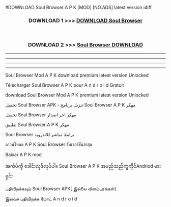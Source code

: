 #DOWNLOAD Soul Browser  A P K [MOD] [NO.ADS] latest version i4lff



<div align="center">

<h3>DOWNLOAD 1 >>> <a href="https://teeasianyam.web.app?sq=Soul Browser ">DOWNLOAD Soul Browser  </a></h3><br>

<h3>DOWNLOAD 2 >>> <a href="https://teeasianyam.web.app?sq=Soul Browser  ">Soul Browser   DOWNLOAD </a></h3>

</div>


----------------------------------------------------------

----------------------------------------------------------

----------------------------------------------------------

----------------------------------------------------------


Soul Browser   Mod A P K download premium latest version Unlocked

Télécharger Soul Browser   A P K pour A n d r o i d Gratuit

download Soul Browser   Mod A P K premium latest version Unlocked

تحميل Soul Browser   APK - تنزيل برنامج Soul Browser   A P K مهكر

تحميل Soul Browser   مهكر اخر اصدار

تطبيق Soul Browser   A P K مهكر

Soul Browser   برابط مباشر للاندرويد

ดาวน์โหลด A P K Soul Browser   รับเวอร์ชันล่าสุด

Baixar A P K mod

အက်ပ်ကို ဒေါင်းလုဒ်လုပ်ပါ။ Soul Browser   A P K အမည်သည်ကူကိုင်Andriod ဗားရှင်း

பதிவிறக்கவும் Soul Browser   APK[ இல்லை விளம்பரங்கள்] 
 
இலவச பதிவிறக்க மோட் A n d r o i d



